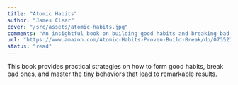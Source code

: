 ```yaml
---
title: "Atomic Habits"
author: "James Clear"
cover: "/src/assets/atomic-habits.jpg"
comments: "An insightful book on building good habits and breaking bad ones. A must-read for anyone looking to improve their productivity and life."
url: "https://www.amazon.com/Atomic-Habits-Proven-Build-Break/dp/0735211299"
status: "read"
---
```


This book provides practical strategies on how to form good habits, break bad ones, and master the tiny behaviors that lead to remarkable results.
